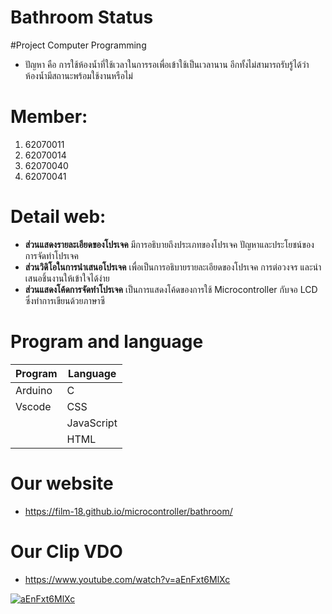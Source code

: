 # Bathroom Status
#Project Computer Programming
- ปัญหา คือ การใช้ห้องน้ำที่ใช้เวลาในการรอเพื่อเข้าใช้เป็นเวลานาน อีกทั้งไม่สามารถรับรู้ได้ว่าห้องน้ำมีสถานะพร้อมใช้งานหรือไม่

# Member:
1. 62070011
2. 62070014
3. 62070040
4. 62070041

# Detail web:
- **ส่วนแสดงรายละเอียดของโปรเจค** มีการอธิบายถึงประเภทของโปรเจค ปัญหาและประโยชน์ของการจัดทำโปรเจค
- **ส่วนวิดิโอในการนำเสนอโปรเจค** เพื่อเป็นการอธิบายรายละเอียดของโปรเจค การต่อวงจร และนำเสนอชิ้นงานให้เข้าใจได้ง่าย
- **ส่วนแสดงโค้ดการจัดทำโปรเจค** เป็นการแสดงโค้ดของการใช้ Microcontroller กับจอ LCD ซึ่งทำการเขียนด้วยภาษาซี
 

 # Program and language
 | Program        | Language       |
 | ---------------|----------------|
 | Arduino        | C              |
 | Vscode         | CSS            |
 |                | JavaScript     |
 |                | HTML           |


# Our website 
- https://film-18.github.io/microcontroller/bathroom/


# Our Clip VDO
- https://www.youtube.com/watch?v=aEnFxt6MlXc

[![aEnFxt6MlXc](https://img.youtube.com/vi/aEnFxt6MlXc/0.jpg)](https://www.youtube.com/watch?v=aEnFxt6MlXc)
